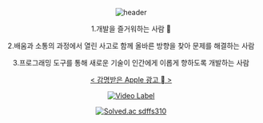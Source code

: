 <div align=center>
  
![header](https://capsule-render.vercel.app/api?type=rounded&color=auto&height=100,weight=100&section=header&text=KaiKim%20Github!&fontSize=30)



  
1.개발을 즐거워하는 사람 🙂

2.배움과 소통의 과정에서 열린 사고로 함께 올바른 방향을 찾아 문제를 해결하는 사람

3.프로그래밍 도구를 통해 새로운 기술이 인간에게 이롭게 향하도록 개발하는 사람

<u>< 감명받은 Apple 광고  ></u>


[![Video Label](http://img.youtube.com/vi/8sX9IEHWRJ8/0.jpg)](https://youtu.be/8sX9IEHWRJ8)






[![Solved.ac sdffs310](http://mazassumnida.wtf/api/mini/generate_badge?boj={handle})](https://solved.ac/{handle})

</div>
